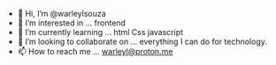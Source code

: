 - 👋 Hi, I’m @warleylsouza
- 👀 I’m interested in ... frontend
- 🌱 I’m currently learning ... html Css javascript
- 💞️ I’m looking to collaborate on ... everything I can do for technology.
- 📫 How to reach me ... warleyl@proton.me

<!---
warleylsouza/warleylsouza is a ✨ special ✨ repository because its `README.md` (this file) appears on your GitHub profile.
You can click the Preview link to take a look at your changes.
--->
